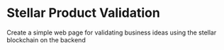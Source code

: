 # Stellar Product Validation
 Create a simple web page for validating business ideas using the stellar blockchain on the backend
